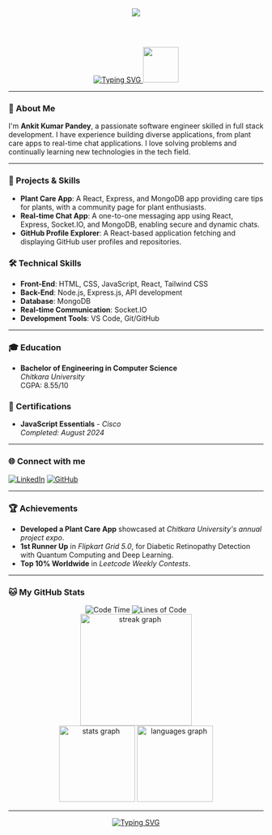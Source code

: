<div align="center"; style="margin-bottom: 60px;">
  <img style="max-width:60%;height:auto;" src="https://media.giphy.com/media/L1R1tvI9svkIWwpVYr/giphy.gif" />
</div>

<p align="center">
  <a href="https://git.io/typing-svg">
    <img src="https://readme-typing-svg.demolab.com?font=Sedan+SC&weight=500&size=30&pause=1000&color=F63024&background=6883FF00&center=true&vCenter=true&random=false&width=435&lines=Hello!+I'm+Ankit+Kumar+Pandey;Full+Stack+Developer+%26+Tech+Enthusiast+" alt="Typing SVG" />
  </a>
  <img src="https://media.giphy.com/media/mGcNjsfWAjY5AEZNw6/giphy.gif" width="70">
</p>

---

### 👋 About Me
I'm **Ankit Kumar Pandey**, a passionate software engineer skilled in full stack development. I have experience building diverse applications, from plant care apps to real-time chat applications. I love solving problems and continually learning new technologies in the tech field.

---

### 🌟 Projects & Skills

- **Plant Care App**: A React, Express, and MongoDB app providing care tips for plants, with a community page for plant enthusiasts.
- **Real-time Chat App**: A one-to-one messaging app using React, Express, Socket.IO, and MongoDB, enabling secure and dynamic chats.
- **GitHub Profile Explorer**: A React-based application fetching and displaying GitHub user profiles and repositories.

### 🛠 Technical Skills
- **Front-End**: HTML, CSS, JavaScript, React, Tailwind CSS
- **Back-End**: Node.js, Express.js, API development
- **Database**: MongoDB
- **Real-time Communication**: Socket.IO
- **Development Tools**: VS Code, Git/GitHub

---

### 🎓 Education
- **Bachelor of Engineering in Computer Science**  
  *Chitkara University*  
  CGPA: 8.55/10

### 💼 Certifications
- **JavaScript Essentials** - *Cisco*  
  *Completed: August 2024*

---

### 🌐 Connect with me
<p align="left">
  <a href="https://linkedin.com/in/pandeyankit001" target="_blank"><img src="https://img.shields.io/badge/LinkedIn-0077B5?style=for-the-badge&logo=linkedin&logoColor=white" alt="LinkedIn" /></a>
  <a href="https://github.com/AnkitPandey001" target="_blank"><img src="https://img.shields.io/badge/GitHub-181717?style=for-the-badge&logo=github&logoColor=white" alt="GitHub" /></a>
</p>

---

### 🏆 Achievements
- **Developed a Plant Care App** showcased at *Chitkara University's annual project expo*.
- **1st Runner Up** in *Flipkart Grid 5.0*, for Diabetic Retinopathy Detection with Quantum Computing and Deep Learning.
- **Top 10% Worldwide** in *Leetcode Weekly Contests*.

---

### 🐱 My GitHub Stats
<div align="center">
  <img src="http://img.shields.io/badge/Code%20Time-1%2C200%20hrs%2045%20mins-blue" alt="Code Time" />
  <img src="https://img.shields.io/badge/From%20Hello%20World%20I%27ve%20Written-24.7%20million%20lines%20of%20code-blue" alt="Lines of Code" />
</div>
<div align="center">
  <img src="https://streak-stats.demolab.com?user=AnkitPandey001&locale=en&mode=daily&theme=tokyonight&hide_border=false&border_radius=5&order=3" height="220" alt="streak graph" />
</div>
<div align="center">
  <img src="https://github-readme-stats.vercel.app/api?username=AnkitPandey001&hide_title=false&hide_rank=false&show_icons=true&include_all_commits=true&count_private=true&disable_animations=false&theme=tokyonight&locale=en&hide_border=false" height="150" alt="stats graph" />
  <img src="https://github-readme-stats.vercel.app/api/top-langs?username=AnkitPandey001&locale=en&hide_title=false&layout=compact&card_width=320&langs_count=8&theme=tokyonight&hide_border=false" height="150" alt="languages graph" />
</div>

---

<div align="center">
   <a href="https://git.io/typing-svg">
      <img src="https://readme-typing-svg.demolab.com?font=Sedan+SC&weight=500&size=30&pause=1000&color=F63024&background=6883FF00&center=true&vCenter=true&random=false&width=435&lines=Thanks+For+Visiting+!" alt="Typing SVG" />
   </a>
</div>

